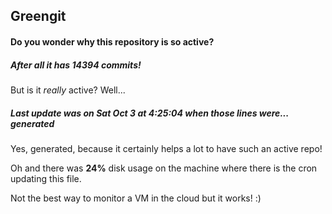 ## Greengit

#### Do you wonder why this repository is so active?

##### After all it has 14394 commits!

But is it *really* active? Well...

##### Last update was on Sat Oct 3 at 4:25:04 when those lines were... generated

Yes, generated, because it certainly helps a lot to have such an active repo!

Oh and there was **24%** disk usage on the machine
where there is the cron updating this file.

Not the best way to monitor a VM in the cloud but it works! :)
